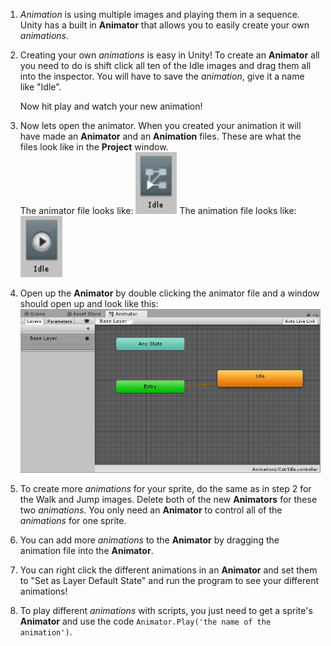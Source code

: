 1. *Animation* is using multiple images and playing them in a sequence. Unity has a built in **Animator** that allows you to easily create your own *animations*. 

2. Creating your own *animations* is easy in Unity! To create an **Animator** all you need to do is shift click all ten of the Idle images and drag them all into the inspector. You will have to save the *animation*, give it a name like "Idle". 

    Now hit play and watch your new animation!
    
3. Now lets open the animator. When you created your animation it will have made an **Animator** and an **Animation** files. These are what the files look like in the **Project** window.  
The animator file looks like: ![](en/assets/animator.png) The animation file looks like: ![](en/assets/animation.png)

4. Open up the **Animator** by double clicking the animator file and a window should open up and look like this: ![](en/assets/animatorWindow.png)

5. To create more *animations* for your sprite, do the same as in step 2 for the Walk and Jump images. Delete both of the new **Animators** for these two *animations*. You only need an **Animator** to control all of the *animations* for one sprite.

6. You can add more *animations* to the **Animator** by dragging the animation file into the **Animator**.

7. You can right click the different animations in an **Animator** and set them to "Set as Layer Default State" and run the program to see your different animations!

8. To play different *animations* with scripts, you just need to get a sprite's **Animator** and use the code `Animator.Play('the name of the animation')`.
